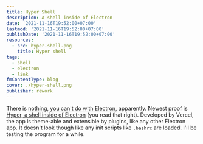 ```yaml
---
title: Hyper Shell
description: A shell inside of Electron
date: '2021-11-16T19:52:00+07:00'
lastmod: '2021-11-16T19:52:00+07:00'
publishDate: '2021-11-16T19:52:00+07:00'
resources:
  - src: hyper-shell.png
    title: Hyper shell
tags:
  - shell
  - electron
  - link
fmContentType: blog
cover: ./hyper-shell.png
publisher: rework
---
```


There is [nothing, you can't do with Electron](https://github.com/sindresorhus/awesome-electron), apparently. Newest proof is [Hyper, a shell inside of Electron](https://hyper.is/) (you read that right). Developed by Vercel, the app is theme-able and extensible by plugins, like any other Electron app. It doesn't look though like any init scripts like `.bashrc` are loaded. I'll be testing the program for a while.
